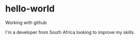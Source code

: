 # hello-world
Working with github

I'm a developer from South Africa looking to improve my skills. 
